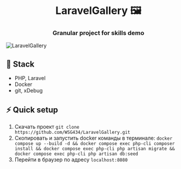 
<h1 align="center">LaravelGallery 🖼️ </h1>
  <h3 align="center">Granular project for skills demo </h3>

![LaravelGallery](https://github.com/WSG434/LaravelGallery/blob/master/preview.jpg?raw=true)

## 🚀 Stack

- PHP, Laravel
- Docker
- git, xDebug

## ⚡ Quick setup

1. Скачать проект `git clone https://github.com/WSG434/LaravelGallery.git`
2. Скопировать и запустить docker команды в терминале: 
	`docker compose up --build -d && docker compose exec php-cli composer install && docker compose exec php-cli php artisan migrate && docker compose exec php-cli php artisan db:seed`
3. Перейти в браузер по адресу `localhost:8080`
